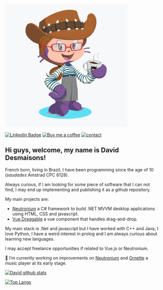 <img src="https://raw.githubusercontent.com/David-Desmaisons/David-Desmaisons/master/octocat.png" alt="my octocat" width="400"/>

[![Linkedin Badge](https://img.shields.io/badge/-LinkedIn-blue?style=flat-square&logo=Linkedin&logoColor=white)](https://www.linkedin.com/in/david-desmaisons-phd-mcp-csm-2b9bb028/)
[![Buy me a coffee](https://img.shields.io/badge/buy%20me%20a%20coffee-donate-yellow.svg)](https://www.paypal.com/cgi-bin/webscr?cmd=_donations&business=GYAEKQZJ4FQT2&currency_code=USD&source=url)
[![contact](https://img.shields.io/badge/contact-email-green)](mailto:desmaisons_david@hotmail.com)


## Hi guys, welcome, my name is David Desmaisons!

French born, living in Brazil, I have been programming since the age of 10 (*saudades*  Amstrad CPC 6128).

Always curious, if I am looking for some piece of software that I can not find, I may end up implementing and publishing it as a github repository.

My main projects are:
* [Neutronium](https://github.com/NeutroniumCore/Neutronium) a C# framework to build .NET MVVM desktop applications using HTML, CSS and javascript.
* [Vue.Draggable](https://github.com/SortableJS/Vue.Draggable) a vue component that handles drag-and-drop.

My main stack is .Net and javascript but I have worked with C++ and Java, I love Python, I have a weird interest in prolog and I am always curious about learning new languages.

I may accept freelance opportunities if related to Vue.js or Neutronium.


🔭 I’m currently working on improvements on [Neutronium](https://github.com/NeutroniumCore/Neutronium) and [Ornette](https://github.com/David-Desmaisons/Ornette) a music player at its early stage.



[![David github stats](https://github-readme-stats.vercel.app/api?username=David-Desmaisons&show_icons=true&icon_color=0366d6&bg_color=ffffff&hide_title=true&include_all_commits=true)](https://github-readme-stats.vercel.app/api?username=David-Desmaisons&show_icons=true&icon_color=0366d6&bg_color=ffffff&hide_title=true&include_all_commits=true)

[![Top Langs](https://github-readme-stats.vercel.app/api/top-langs/?username=David-Desmaisons&hide=Jupyter%20notebook&layout=compact)](https://github.com/anuraghazra/github-readme-stats)

